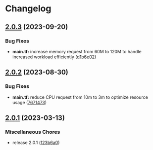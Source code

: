 # Changelog

## [2.0.3](https://github.com/releaseband/terraform-boundary-install/compare/v2.0.2...v2.0.3) (2023-09-20)


### Bug Fixes

* **main.tf:** increase memory request from 60M to 120M to handle increased workload efficiently ([d1b6e02](https://github.com/releaseband/terraform-boundary-install/commit/d1b6e02ff4877bc313abe3dc5aef577d899ffd76))

## [2.0.2](https://github.com/releaseband/terraform-boundary-install/compare/v2.0.1...v2.0.2) (2023-08-30)


### Bug Fixes

* **main.tf:** reduce CPU request from 10m to 3m to optimize resource usage ([7671473](https://github.com/releaseband/terraform-boundary-install/commit/7671473e1c3e05c37b1dc8da575473a14e2d6546))

## [2.0.1](https://github.com/releaseband/terraform-boundary-install/compare/v2.0.0...v2.0.1) (2023-03-13)


### Miscellaneous Chores

* release 2.0.1 ([f23b6a0](https://github.com/releaseband/terraform-boundary-install/commit/f23b6a085a5575f23772b539108b360dcd34bcb4))
